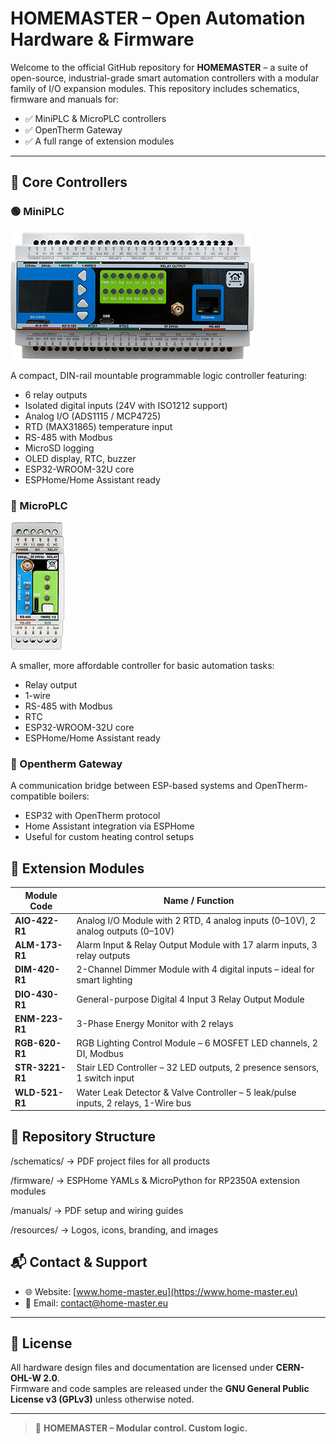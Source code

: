 # HOMEMASTER – Open Automation Hardware & Firmware

Welcome to the official GitHub repository for **HOMEMASTER** – a suite of open-source, industrial-grade smart automation controllers with a modular family of I/O expansion modules. 
This repository includes schematics, firmware and manuals for:

- ✅ MiniPLC & MicroPLC controllers  
- ✅ OpenTherm Gateway  
- ✅ A full range of extension modules  

---

## 🔧 Core Controllers

### 🟢 MiniPLC
![HomeMaster MiniPLC](https://github.com/isystemsautomation/HOMEMASTER/blob/main/MiniPLC/Images/MiniPLC2.png "HomeMaster MiniPLC")

A compact, DIN-rail mountable programmable logic controller featuring:
- 6 relay outputs
- Isolated digital inputs (24V with ISO1212 support)
- Analog I/O (ADS1115 / MCP4725)
- RTD (MAX31865) temperature input
- RS-485 with Modbus
- MicroSD logging
- OLED display, RTC, buzzer
- ESP32-WROOM-32U core
- ESPHome/Home Assistant ready

### 🔵 MicroPLC
![HomeMaster MicroPLC](https://github.com/isystemsautomation/HOMEMASTER/blob/main/MicroPLC/Images/MicroPLC.png "HomeMaster MicroPLC")

A smaller, more affordable controller for basic automation tasks:
- Relay output
- 1-wire
- RS-485 with Modbus
- RTC
- ESP32-WROOM-32U core
- ESPHome/Home Assistant ready

### 🔶 Opentherm Gateway
A communication bridge between ESP-based systems and OpenTherm-compatible boilers:
- ESP32 with OpenTherm protocol
- Home Assistant integration via ESPHome
- Useful for custom heating control setups

## 🧩 Extension Modules

| Module Code    | Name / Function |
|----------------|------------------|
| **AIO-422-R1** | Analog I/O Module with 2 RTD, 4 analog inputs (0–10V), 2 analog outputs (0–10V) |
| **ALM-173-R1** | Alarm Input & Relay Output Module with 17 alarm inputs, 3 relay outputs |
| **DIM-420-R1** | 2-Channel Dimmer Module with 4 digital inputs – ideal for smart lighting |
| **DIO-430-R1** | General-purpose Digital 4 Input 3 Relay Output Module |
| **ENM-223-R1** | 3-Phase Energy Monitor with 2 relays |
| **RGB-620-R1** | RGB Lighting Control Module – 6 MOSFET LED channels, 2 DI, Modbus |
| **STR-3221-R1**| Stair LED Controller – 32 LED outputs, 2 presence sensors, 1 switch input |
| **WLD-521-R1** | Water Leak Detector & Valve Controller – 5 leak/pulse inputs, 2 relays, 1-Wire bus |

## 📁 Repository Structure

/schematics/ → PDF project files for all products

/firmware/ → ESPHome YAMLs & MicroPython for RP2350A extension modules

/manuals/ → PDF setup and wiring guides

/resources/ → Logos, icons, branding, and images

## 📬 Contact & Support

- 🌐 Website: [www.home-master.eu](https://www.home-master.eu)  
- 📧 Email: contact@home-master.eu

---

## 📄 License

All hardware design files and documentation are licensed under **CERN-OHL-W 2.0**.  
Firmware and code samples are released under the **GNU General Public License v3 (GPLv3)** unless otherwise noted.

---

> 🔧 **HOMEMASTER – Modular control. Custom logic.**
